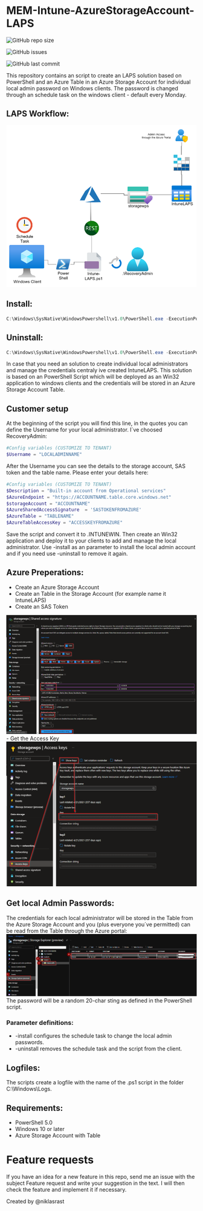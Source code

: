 # MEM-Intune-AzureStorageAccount-LAPS

![GitHub repo size](https://img.shields.io/github/repo-size/niklasrast/MEM-Intune-AzureStorageAccount-LAPS)

![GitHub issues](https://img.shields.io/github/issues-raw/niklasrast/MEM-Intune-AzureStorageAccount-LAPS)

![GitHub last commit](https://img.shields.io/github/last-commit/niklasrast/MEM-Intune-AzureStorageAccount-LAPS)

This repository contains an script to create an LAPS solution based on PowerShell and an Azure Table in an Azure Storage Account for individual local admin password on Windows clients. The password is changed through an schedule task on the windows client - default every Monday.

## LAPS Workflow:
<img src="img\workflow.png"/>

## Install:
```powershell
C:\Windows\SysNative\WindowsPowershell\v1.0\PowerShell.exe -ExecutionPolicy Bypass -Command .\Install-ILAPS-Service.ps1 -install
```

## Uninstall:
```powershell
C:\Windows\SysNative\WindowsPowershell\v1.0\PowerShell.exe -ExecutionPolicy Bypass -Command .\Install-ILAPS-Service.ps1 -uninstall
```

In case that you need an solution to create individual local administrators and manage the credentials centraly ive created IntuneLAPS. This solution is based on an PowerShell Script which will be deployed as an Win32 application to windows clients and the credentials will be stored in an Azure Storage Account Table.

## Customer setup
At the beginning of the script you will find this line, in the quotes you can define the Username for your local administrator. I´ve choosed RecoveryAdmin:

```powershell
#Config variables (CUSTOMIZE TO TENANT)
$Username = "LOCALADMINNAME"
```
After the Username you can see the details to the storage account, SAS token and the table name. Please enter your details here:
```powershell
#Config variables (CUSTOMIZE TO TENANT)
$Description = "Built-in account from Operational services"
$AzureEndpoint = "https://ACCOUNTNAME.table.core.windows.net"
$storageAccount = "ACCOUNTNAME"
$AzureSharedAccessSignature  = 'SASTOKENFROMAZURE'
$AzureTable = "TABLENAME"
$AzureTableAccessKey = "ACCESSKEYFROMAZURE"
```
Save the script and convert it to .INTUNEWIN. Then create an Win32 application and deploy it to your clients to add and manage the local administrator. Use -install as an parameter to install the local admin account and if you need use -uninstall to remove it again.

## Azure Preperations:
- Create an Azure Storage Account
- Create an Table in the Storage Account (for example name it IntuneLAPS)
- Create an SAS Token
<img src="img\get-sastoken.png"/>
- Get the Access Key
<img src="img\get-accesskey.png"/>

## Get local Admin Passwords:
The credentials for each local administrator will be stored in the Table from the Azure Storage Account and you (plus everyone you´ve permitted) can be read from the Table through the Azure portal:
<img src="img\storageaccounttable.png"/>
The password will be a random 20-char sting as defined in the PowerShell script.

### Parameter definitions:
- -install configures the schedule task to change the local admin passwords.
- -uninstall removes the schedule task and the script from the client.
 
## Logfiles:
The scripts create a logfile with the name of the .ps1 script in the folder C:\Windows\Logs.

## Requirements:
- PowerShell 5.0
- Windows 10 or later
- Azure Storage Account with Table

# Feature requests
If you have an idea for a new feature in this repo, send me an issue with the subject Feature request and write your suggestion in the text. I will then check the feature and implement it if necessary.

Created by @niklasrast 
